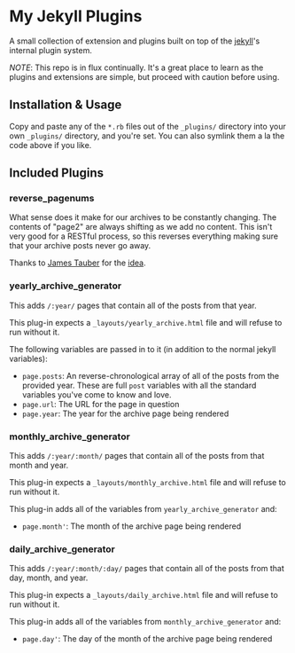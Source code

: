 My Jekyll Plugins
=================

A small collection of extension and plugins built on top of the [jekyll][]'s
internal plugin system.

*NOTE*: This repo is in flux continually.  It's a great place to learn as the
plugins and extensions are simple, but proceed with caution before using.


Installation & Usage
--------------------
Copy and paste any of the `*.rb` files out of the `_plugins/` directory into
your own `_plugins/` directory, and you're set.  You can also symlink them a la
the code above if you like.


Included Plugins
----------------

### reverse_pagenums

What sense does it make for our archives to be constantly changing.  The
contents of "page2" are always shifting as we add no content.  This isn't very
good for a RESTful process, so this reverses everything making sure that your
archive posts never go away.

Thanks to [James Tauber][] for the [idea][restful tweet].


### yearly_archive_generator

This adds `/:year/` pages that contain all of the posts from that year.

This plug-in expects a `_layouts/yearly_archive.html` file and will refuse to run
without it.

The following variables are passed in to it (in addition to the normal jekyll
variables):

* `page.posts`: An reverse-chronological array of all of the posts from the
  provided year.  These are full `post` variables with all the standard
  variables you've come to know and love.
* `page.url`: The URL for the page in question
* `page.year`: The year for the archive page being rendered


### monthly_archive_generator

This adds `/:year/:month/` pages that contain all of the posts from that month
and year.

This plug-in expects a `_layouts/monthly_archive.html` file and will refuse to
run without it.

This plug-in adds all of the variables from `yearly_archive_generator` and:

* `page.month'`: The month of the archive page being rendered


### daily_archive_generator

This adds `/:year/:month/:day/` pages that contain all of the posts from that
day, month, and year.

This plug-in expects a `_layouts/daily_archive.html` file and will refuse to
run without it.

This plug-in adds all of the variables from `monthly_archive_generator` and:

* `page.day'`: The day of the month of the archive page being rendered


[jekyll]: http://github.com/mojombo/jekyll
[mod_rewrite]: http://httpd.apache.org/docs/2.2/mod/mod_rewrite.html
[Apache]: http://httpd.apache.org/
[James Tauber]: http://jtauber.com/
[restful tweet]: http://twitter.com/jtauber/status/19367584939
